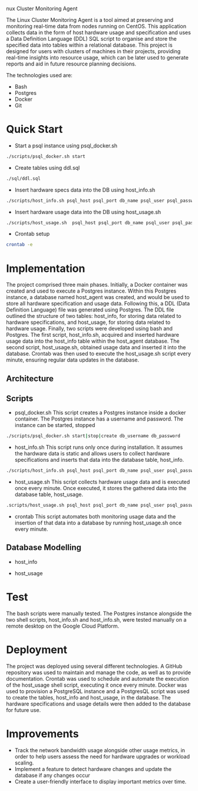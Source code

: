 nux Cluster Monitoring Agent 

The Linux Cluster Monitoring Agent is a tool aimed at preserving and monitoring real-time data  from nodes running on CentOS. This application collects data in the form of host hardware usage and specification and uses a Data Definition Language (DDL) SQL script to organise and store the specified data into tables within a relational database. This project is designed for users with clusters of machines in their projects, providing real-time insights into resource usage, which can be later used to generate reports and aid in future resource planning decisions.

The technologies used are:
- Bash
- Postgres
- Docker
- Git 

# Quick Start
- Start a psql instance using psql_docker.sh
```bash 
./scripts/psql_docker.sh start
```

- Create tables using ddl.sql
```bash
./sql/ddl.sql
```

- Insert hardware specs data into the DB using host_info.sh
```bash
./scripts/host_info.sh psql_host psql_port db_name psql_user psql_password
```

- Insert hardware usage data into the DB using host_usage.sh
```bash
./scripts/host_usage.sh  psql_host psql_port db_name psql_user psql_password
```

- Crontab setup
```bash
crontab -e
```

# Implementation

The project comprised three main phases. Initially, a Docker container was created and used to execute a Postgres instance. Within this Postgres instance, a database named host_agent was created, and would be used to store all hardware specification and usage data.
Following this, a DDL (Data Definition Language) file was generated using Postgres. The DDL file outlined the structure of two tables: host_info, for storing data related to hardware specifications, and host_usage, for storing data related to hardware usage.
Finally, two scripts were developed using bash and Postgres. The first script, host_info.sh, acquired and inserted hardware usage data into the host_info table within the host_agent database. The second script, host_usage.sh, obtained usage data and inserted it into the database. Crontab was then used to execute the host_usage.sh script every minute, ensuring regular data updates in the database.

## Architecture


## Scripts
- psql_docker.sh
This script creates a Postgres instance inside a docker container. The Postgres instance has a username and password. The instance can be started, stopped

```bash
./scripts/psql_docker.sh start|stop|create db_username db_password
```

- host_info.sh
This script runs only once during installation. It assumes the hardware data is static and allows users to collect hardware specifications and inserts that data into the database table, host_info.

```bash
./scripts/host_info.sh psql_host psql_port db_name psql_user psql_password
```

- host_usage.sh
This script collects hardware usage data and is executed once every minute. Once executed, it stores the gathered data into the database table, host_usage.

```bash
.scripts/host_usage.sh psql_host psql_port db_name psql_user psql_password
```

- crontab
This script automates both monitoring usage data and the insertion of that data into a database by running host_usage.sh once every minute.

## Database Modelling
- host_info

- host_usage

# Test
The bash scripts were manually tested. The Postgres instance alongside the two shell scripts, host_info.sh and host_info.sh, were tested manually on a remote desktop on the Google Cloud Platform.

# Deployment
The project was deployed using several different technologies. A GitHub repository was used to maintain and manage the code, as well as to provide documentation. Crontab was used to schedule and automate the execution of the host_usage shell script, executing it once every minute.  Docker was used to provision a PostgreSQL instance and a PostgresQL script was used to create the tables, host_info and host_usage, in the database.  The hardware specifications and usage details were then added to the database for future use. 

# Improvements

- Track the network bandwidth usage alongside other usage metrics, in order to help users assess the need for hardware upgrades or workload scaling.
- Implement a feature to detect hardware changes and update the database if any changes occur
- Create a user-friendly interface to display important metrics over time.

